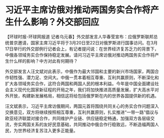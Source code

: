 # 习近平主席访俄对推动两国务实合作将产生什么影响？外交部回应

【环球时报-环球网报道
记者乌元春】外交部发言人华春莹宣布：应俄罗斯联邦总统普京邀请，国家主席习近平将于3月20日至22日对俄罗斯进行国事访问。在3月17日举行的外交部例行记者会上，有记者提问说：在世界经济复苏乏力的背景下，中俄各领域务实合作保持稳定发展。请问习近平主席访俄对推动两国务实合作将产生什么样的影响？中方对此有何期待？

外交部发言人汪文斌对此表示，中俄作为最大邻国和主要的新兴市场国家，两国合作韧性强、潜力足、空间大。中俄一贯本着相互尊重、互利共赢原则，不断深化和扩大各领域务实合作，这符合两国和两国人民的根本利益。今年是中国全面建设社会主义现代化国家新征程的开局之年，我们将加快推进高质量发展，扩大高水平对外开放，构建新发展格局，相信这将给包括俄罗斯在内的世界各国提供新的机遇。

汪文斌表示，习近平主席访俄期间，两国元首将围绕共同关心的务实合作问题深入交换意见，双方将继续按照相互尊重，互利共赢原则，扎实推进“一带一路”倡议与欧亚经济联盟对接合作，共同维护产业链、供应链稳定畅通，加强双方各层级交流，夯实两国关系的友好民意基础，共同推动中俄合作行稳致远，不断造福两国人民，为世界经济复苏注入更多正能量。

